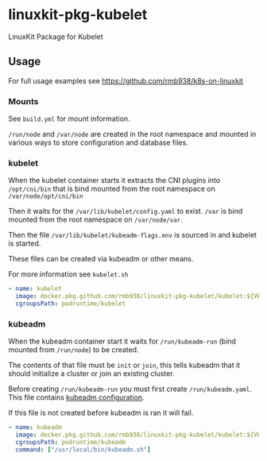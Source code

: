 # linuxkit-pkg-kubelet
LinuxKit Package for Kubelet

## Usage

For full usage examples see https://github.com/rmb938/k8s-on-linuxkit

### Mounts

See `build.yml` for mount information.

`/run/node` and `/var/node` are created in the root namespace and mounted in various ways to store configuration and database files.

### kubelet

When the kubelet container starts it extracts the CNI plugins into `/opt/cni/bin` that is bind mounted from the root namespace on `/var/node/opt/cni/bin`

Then it waits for the `/var/lib/kubelet/config.yaml` to exist. `/var` is bind mounted from the root namespace on `/var/node/var`.

Then the file `/var/lib/kubelet/kubeadm-flags.env` is sourced in and kubelet is started.

These files can be created via kubeadm or other means.

For more information see `kubelet.sh`

```yaml
- name: kubelet
  image: docker.pkg.github.com/rmb938/linuxkit-pkg-kubelet/kubelet:${VERSION}-amd64
  cgroupsPath: podruntime/kubelet
```

### kubeadm

When the kubeadm container start it waits for `/run/kubeadm-run` (bind mounted from `/run/node`) to be created.

The contents of that file must be `init` or `join`, this tells kubeadm that it should initialize a cluster or join an existing cluster.

Before creating `/run/kubeadm-run` you must first create `/run/kubeadm.yaml`. This file contains [kubeadm configuration](https://kubernetes.io/docs/setup/production-environment/tools/kubeadm/control-plane-flags/).

If this file is not created before kubeadm is ran it will fail.

```yaml
- name: kubeadm
  image: docker.pkg.github.com/rmb938/linuxkit-pkg-kubelet/kubelet:${VERSION}-amd64
  cgroupsPath: podruntime/kubeadm
  command: ["/usr/local/bin/kubeadm.sh"]
```
